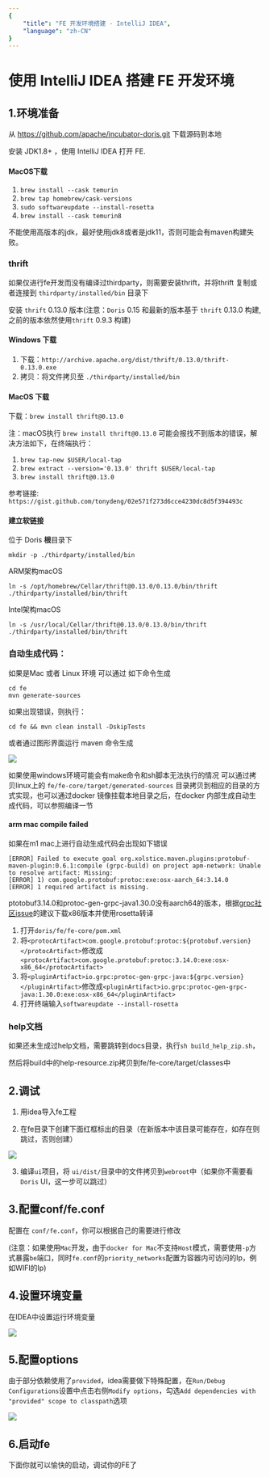 ```yaml
---
{
    "title": "FE 开发环境搭建 - IntelliJ IDEA",
    "language": "zh-CN"
}
---
```


<!-- 
Licensed to the Apache Software Foundation (ASF) under one
or more contributor license agreements.  See the NOTICE file
distributed with this work for additional information
regarding copyright ownership.  The ASF licenses this file
to you under the Apache License, Version 2.0 (the
"License"); you may not use this file except in compliance
with the License.  You may obtain a copy of the License at

  http://www.apache.org/licenses/LICENSE-2.0

Unless required by applicable law or agreed to in writing,
software distributed under the License is distributed on an
"AS IS" BASIS, WITHOUT WARRANTIES OR CONDITIONS OF ANY
KIND, either express or implied.  See the License for the
specific language governing permissions and limitations
under the License.
-->

# 使用 IntelliJ IDEA 搭建 FE 开发环境

## 1.环境准备

从 https://github.com/apache/incubator-doris.git 下载源码到本地

安装 JDK1.8+ ，使用 IntelliJ IDEA 打开 FE.

#### MacOS下载

1. `brew install --cask temurin`
2. `brew tap homebrew/cask-versions`
3. `sudo softwareupdate --install-rosetta`
4. `brew install --cask temurin8`

不能使用高版本的jdk，最好使用jdk8或者是jdk11，否则可能会有maven构建失败。

### thrift

如果仅进行fe开发而没有编译过thirdparty，则需要安装thrift，并将thrift 复制或者连接到 `thirdparty/installed/bin` 目录下

安装 `thrift` 0.13.0 版本(注意：`Doris` 0.15 和最新的版本基于 `thrift` 0.13.0 构建, 之前的版本依然使用`thrift` 0.9.3 构建)

#### Windows 下载

1. 下载：`http://archive.apache.org/dist/thrift/0.13.0/thrift-0.13.0.exe`
2. 拷贝：将文件拷贝至 `./thirdparty/installed/bin`

#### MacOS 下载

下载：`brew install thrift@0.13.0`

注：macOS执行 `brew install thrift@0.13.0` 可能会报找不到版本的错误，解决方法如下，在终端执行：

1. `brew tap-new $USER/local-tap`
2. `brew extract --version='0.13.0' thrift $USER/local-tap`
3. `brew install thrift@0.13.0`

参考链接: `https://gist.github.com/tonydeng/02e571f273d6cce4230dc8d5f394493c`

#### 建立软链接

位于 Doris **根**目录下

`mkdir -p ./thirdparty/installed/bin`

ARM架构macOS

`ln -s /opt/homebrew/Cellar/thrift@0.13.0/0.13.0/bin/thrift ./thirdparty/installed/bin/thrift`

Intel架构macOS

`ln -s /usr/local/Cellar/thrift@0.13.0/0.13.0/bin/thrift ./thirdparty/installed/bin/thrift`

### 自动生成代码：

如果是Mac 或者 Linux 环境 可以通过 如下命令生成

```
cd fe
mvn generate-sources
```

如果出现错误，则执行：

```
cd fe && mvn clean install -DskipTests
```

或者通过图形界面运行 maven 命令生成

![](/images/gen_code.png)

如果使用windows环境可能会有make命令和sh脚本无法执行的情况 可以通过拷贝linux上的 `fe/fe-core/target/generated-sources` 目录拷贝到相应的目录的方式实现，也可以通过docker 镜像挂载本地目录之后，在docker 内部生成自动生成代码，可以参照编译一节

#### arm mac compile failed

如果在m1 mac上进行自动生成代码会出现如下错误

```
[ERROR] Failed to execute goal org.xolstice.maven.plugins:protobuf-maven-plugin:0.6.1:compile (grpc-build) on project apm-network: Unable to resolve artifact: Missing:
[ERROR] 1) com.google.protobuf:protoc:exe:osx-aarch_64:3.14.0
[ERROR] 1 required artifact is missing.
```

ptotobuf3.14.0和protoc-gen-grpc-java1.30.0没有aarch64的版本，根据[grpc社区issue](https://github.com/grpc/grpc-java/issues/7690)的建议下载x86版本并使用rosetta转译

1. 打开`doris/fe/fe-core/pom.xml`
2. 将`<protocArtifact>com.google.protobuf:protoc:${protobuf.version}</protocArtifact>`修改成`<protocArtifact>com.google.protobuf:protoc:3.14.0:exe:osx-x86_64</protocArtifact>`
3. 将`<pluginArtifact>io.grpc:protoc-gen-grpc-java:${grpc.version}</pluginArtifact>`修改成`<pluginArtifact>io.grpc:protoc-gen-grpc-java:1.30.0:exe:osx-x86_64</pluginArtifact>`
4. 打开终端输入`softwareupdate --install-rosetta`

### help文档

如果还未生成过help文档，需要跳转到docs目录，执行`sh build_help_zip.sh`，

然后将build中的help-resource.zip拷贝到fe/fe-core/target/classes中

## 2.调试

1. 用idea导入fe工程

2. 在fe目录下创建下面红框标出的目录（在新版本中该目录可能存在，如存在则跳过，否则创建）

![](/images/DEBUG4.png)

3. 编译`ui`项目，将 `ui/dist/`目录中的文件拷贝到`webroot`中（如果你不需要看`Doris` UI，这一步可以跳过）

## 3.配置conf/fe.conf

配置在 `conf/fe.conf`，你可以根据自己的需要进行修改

(注意：如果使用`Mac`开发，由于`docker for Mac`不支持`Host`模式，需要使用`-p`方式暴露`be`端口，同时`fe.conf`的`priority_networks`配置为容器内可访问的Ip，例如WIFI的Ip)

## 4.设置环境变量

在IDEA中设置运行环境变量

![](/images/DEBUG5.png)

## 5.配置options

由于部分依赖使用了`provided`，idea需要做下特殊配置，在`Run/Debug Configurations`设置中点击右侧`Modify options`，勾选`Add dependencies with "provided" scope to classpath`选项

![](/images/idea_options.png)

## 6.启动fe

下面你就可以愉快的启动，调试你的FE了

